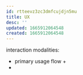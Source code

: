 ```yaml
---
id: rtteevz3zc3dmfcujdjn5mu
title: UX
desc: ''
updated: 1665912064548
created: 1665912064548
---
```

interaction modalities:
  - primary usage flow
    +
  -